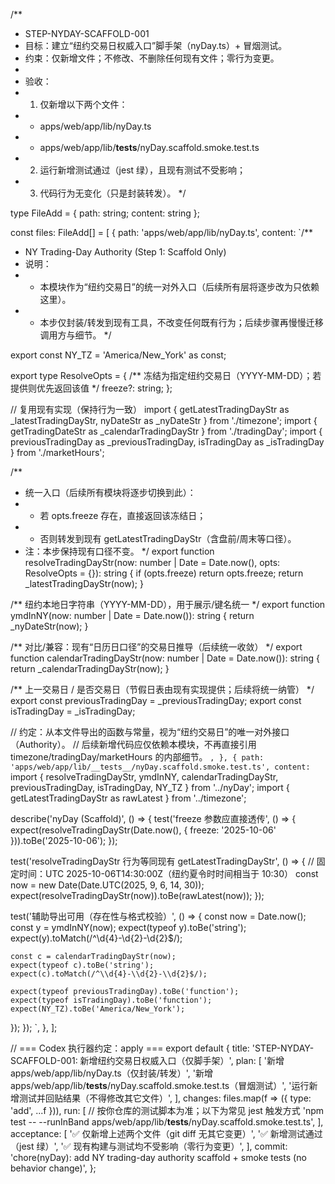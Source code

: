 /**
 * STEP-NYDAY-SCAFFOLD-001
 * 目标：建立“纽约交易日权威入口”脚手架（nyDay.ts）+ 冒烟测试。
 * 约束：仅新增文件；不修改、不删除任何现有文件；零行为变更。
 *
 * 验收：
 * 1) 仅新增以下两个文件：
 *    - apps/web/app/lib/nyDay.ts
 *    - apps/web/app/lib/__tests__/nyDay.scaffold.smoke.test.ts
 * 2) 运行新增测试通过（jest 绿），且现有测试不受影响；
 * 3) 代码行为无变化（只是封装转发）。
 */

type FileAdd = { path: string; content: string };

const files: FileAdd[] = [
  {
    path: 'apps/web/app/lib/nyDay.ts',
    content: `/**
* NY Trading-Day Authority (Step 1: Scaffold Only)
* 说明：
* - 本模块作为“纽约交易日”的统一对外入口（后续所有层将逐步改为只依赖这里）。
* - 本步仅封装/转发到现有工具，不改变任何既有行为；后续步骤再慢慢迁移调用方与细节。
*/

export const NY_TZ = 'America/New_York' as const;

export type ResolveOpts = {
  /** 冻结为指定纽约交易日（YYYY-MM-DD）；若提供则优先返回该值 */
  freeze?: string;
};

// 复用现有实现（保持行为一致）
import { getLatestTradingDayStr as _latestTradingDayStr, nyDateStr as _nyDateStr } from './timezone';
import { getTradingDateStr as _calendarTradingDayStr } from './tradingDay';
import { previousTradingDay as _previousTradingDay, isTradingDay as _isTradingDay } from './marketHours';

/**
 * 统一入口（后续所有模块将逐步切换到此）：
 * - 若 opts.freeze 存在，直接返回该冻结日；
 * - 否则转发到现有 getLatestTradingDayStr（含盘前/周末等口径）。
 * 注：本步保持现有口径不变。
 */
export function resolveTradingDayStr(now: number | Date = Date.now(), opts: ResolveOpts = {}): string {
  if (opts.freeze) return opts.freeze;
  return _latestTradingDayStr(now);
}

/** 纽约本地日字符串（YYYY-MM-DD），用于展示/键名统一 */
export function ymdInNY(now: number | Date = Date.now()): string {
  return _nyDateStr(now);
}

/** 对比/兼容：现有“日历日口径”的交易日推导（后续统一收敛） */
export function calendarTradingDayStr(now: number | Date = Date.now()): string {
  return _calendarTradingDayStr(now);
}

/** 上一交易日 / 是否交易日（节假日表由现有实现提供；后续将统一纳管） */
export const previousTradingDay = _previousTradingDay;
export const isTradingDay = _isTradingDay;

// 约定：从本文件导出的函数与常量，视为“纽约交易日”的唯一对外接口（Authority）。
// 后续新增代码应仅依赖本模块，不再直接引用 timezone/tradingDay/marketHours 的内部细节。
`,
  },
  {
    path: 'apps/web/app/lib/__tests__/nyDay.scaffold.smoke.test.ts',
    content: `import { resolveTradingDayStr, ymdInNY, calendarTradingDayStr, previousTradingDay, isTradingDay, NY_TZ } from '../nyDay';
import { getLatestTradingDayStr as rawLatest } from '../timezone';

describe('nyDay (Scaffold)', () => {
  test('freeze 参数应直接透传', () => {
    expect(resolveTradingDayStr(Date.now(), { freeze: '2025-10-06' })).toBe('2025-10-06');
  });

  test('resolveTradingDayStr 行为等同现有 getLatestTradingDayStr', () => {
    // 固定时间：UTC 2025-10-06T14:30:00Z（纽约夏令时时间相当于 10:30）
    const now = new Date(Date.UTC(2025, 9, 6, 14, 30));
    expect(resolveTradingDayStr(now)).toBe(rawLatest(now));
  });

  test('辅助导出可用（存在性与格式校验）', () => {
    const now = Date.now();
    const y = ymdInNY(now);
    expect(typeof y).toBe('string');
    expect(y).toMatch(/^\\d{4}-\\d{2}-\\d{2}$/);

    const c = calendarTradingDayStr(now);
    expect(typeof c).toBe('string');
    expect(c).toMatch(/^\\d{4}-\\d{2}-\\d{2}$/);

    expect(typeof previousTradingDay).toBe('function');
    expect(typeof isTradingDay).toBe('function');
    expect(NY_TZ).toBe('America/New_York');
  });
});
`,
  },
];

// === Codex 执行器约定：apply ===
export default {
  title: 'STEP-NYDAY-SCAFFOLD-001: 新增纽约交易日权威入口（仅脚手架）',
  plan: [
    '新增 apps/web/app/lib/nyDay.ts（仅封装/转发）',
    '新增 apps/web/app/lib/__tests__/nyDay.scaffold.smoke.test.ts（冒烟测试）',
    '运行新增测试并回贴结果（不得修改其它文件）',
  ],
  changes: files.map(f => ({ type: 'add', ...f })),
  run: [
    // 按你仓库的测试脚本为准；以下为常见 jest 触发方式
    'npm test -- --runInBand apps/web/app/lib/__tests__/nyDay.scaffold.smoke.test.ts',
  ],
  acceptance: [
    '✅ 仅新增上述两个文件（git diff 无其它变更）',
    '✅ 新增测试通过（jest 绿）',
    '✅ 现有构建与测试均不受影响（零行为变更）',
  ],
  commit: 'chore(nyDay): add NY trading-day authority scaffold + smoke tests (no behavior change)',
};
